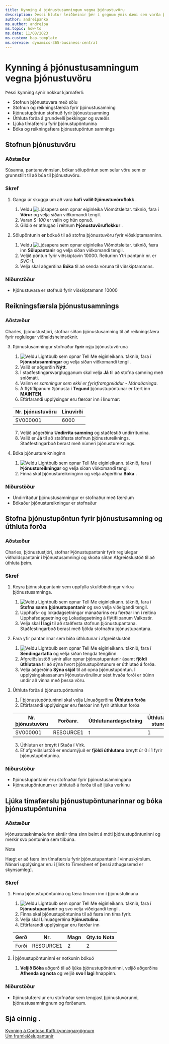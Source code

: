 ```yaml
---
title: Kynning á þjónustusamningum vegna þjónustuvöru
description: Þessi hlutur leiðbeinir þér í gegnum ýmis dæmi sem varða þjónustuvörur og samninga.
author: andreipanko
ms.author: andreipa
ms.topic: how-to
ms.date: 11/08/2023
ms.custom: bap-template
ms.service: dynamics-365-business-central
---
```


# <a name="walkthrough-of-service-contracts-for-service-items"></a>Kynning á þjónustusamningum vegna þjónustuvöru

Þessi kynning sýnir nokkur kjarnaferli:

- Stofnun þjónustuvara með sölu
- Stofnun og reikningsfærsla fyrir þjónustusamning
- Þjónustupöntun stofnuð fyrir þjónustusamning
- Úthluta forða á grundvelli þekkingar og svæðis
- Ljúka tímafærslu fyrir þjónustupöntunina
- Bóka og reikningsfæra þjónustupöntun samnings

## <a name="creation-of-service-items"></a>Stofnun þjónustuvöru

### <a name="scenario"></a>Aðstæður

Súsanna, pantanavinnslan, bókar sölupöntun sem selur vöru sem er grunnstillt til að búa til þjónustuvöru.  

### <a name="steps"></a>Skref

1. Ganga úr skugga um að vara **hafi**  **valið Þjónustuvöruflokk** .
   
    1. Veldu ![Ljósapera sem opnar eiginleika Viðmótsleitar.](../../media/ui-search/search_small.png "Segðu mér hvað þú vilt gera") táknið, fara í **Vörur** og velja síðan viðkomandi tengil.  
    2. Varan *S-100* er valin og hún opnuð.
    3. Gildið er athugað í reitnum **Þjónustuvöruflokkur** .
       
2. Sölupöntunin **er** bókuð til að stofna þjónustuvöru fyrir viðskiptamanninn.  

    1. Veldu ![Ljósapera sem opnar eiginleika Viðmótsleitar.](../../media/ui-search/search_small.png "Segðu mér hvað þú vilt gera") táknið, færa inn **Sölupantanir** og velja síðan viðkomandi tengil.  
    2. Veljið pöntun fyrir viðskiptavin 10000. Reiturinn Ytri pantanir nr. er *SVC-1*.
    3. Velja skal aðgerðina **Bóka** til að senda vöruna til viðskiptamanns.

### <a name="results"></a>Niðurstöður

- Þjónustuvara er stofnuð fyrir viðskiptamann 10000

## <a name="invoicing-a-service-contract"></a>Reikningsfærsla þjónustusamnings

### <a name="scenario-1"></a>Aðstæður

Charles, þjónustustjóri, stofnar síðan þjónustusamning til að reikningsfæra fyrir reglulegar viðhaldsheimsóknir.

3. Þjónustusamningur stofnaður **fyrir** nýju þjónustuvöruna
    1.  ![Veldu Lightbulb sem opnar Tell Me eiginleikann.](../../media/ui-search/search_small.png "Segðu mér hvað þú vilt gera") táknið, fara í **Þjónustusamningar** og velja síðan viðkomandi tengil.
    2. Valið er aðgerðin **Nýtt**.  
    3. Í staðfestingarsvarglugganum skal velja **Já** til að stofna samning með sniðmáti. 
    4. Valinn er *samningur sem ekki er fyrirframgreiddur - Mánaðarlega*.
    5. Á flýtiflipanum Þjónusta í **Tegund** þjónustupöntunar er fært inn **MAINTEN**.
    6. Eftirfarandi upplýsingar eru færðar inn í línurnar:

    |Nr. þjónustuvöru|Línuvirði|  
    |----------------|----------|  
    |SV000001|6000|

    7. Veljið aðgerðina **Undirrita samning** og staðfestið undirritunina.
    8. Valið er **Já** til að staðfesta stofnun þjónustureiknings. Staðfestingarboð berast með númeri þjónustureiknings.

3. Bóka þjónustureikninginn
   1.  ![Veldu Lightbulb sem opnar Tell Me eiginleikann.](../../media/ui-search/search_small.png "Segðu mér hvað þú vilt gera") táknið, fara í **Þjónustureikningar** og velja síðan viðkomandi tengil.
   2. Finna skal þjónustureikninginn og velja aðgerðina **Bóka** .

### <a name="results-1"></a>Niðurstöður

- Undirritaður þjónustusamningur er stofnaður með færslum
- Bókaður þjónustureikningur er stofnaður

## <a name="create-a-service-order-for-a-service-contract-and-assign-resources"></a>Stofna þjónustupöntun fyrir þjónustusamning og úthluta forða

### <a name="scenario-2"></a>Aðstæður

Charles, þjónustustjóri, stofnar Þjónustupantanir fyrir reglulegar viðhaldspantanir í Þjónustusamningi og skoða síðan Afgreiðslustöð til að úthluta þeim.

### <a name="steps-1"></a>Skref

1. Keyra þjónustupantanir sem uppfylla skuldbindingar virkra þjónustusamninga.
   1.  ![Veldu Lightbulb sem opnar Tell Me eiginleikann.](../../media/ui-search/search_small.png "Segðu mér hvað þú vilt gera") táknið, fara í **Stofna samn.þjónustupantanir** og svo velja viðeigandi tengil.
   2. Upphafs- og lokadagsetningar mánaðarins eru færðar inn í reitina Upphafsdagsetning og Lokadagsetning á flýtiflipanum Valkostir.
   3. Velja skal **Í lagi** til að staðfesta stofnun þjónustupantana. Staðfestingarboð berast með fjölda stofnaðra þjónustupantana.

2. Fara yfir pantanirnar sem bíða úthlutunar í afgreiðslustöð
   1.  ![Veldu Lightbulb sem opnar Tell Me eiginleikann.](../../media/ui-search/search_small.png "Segðu mér hvað þú vilt gera") táknið, fara í **Sendingartafla** og velja síðan tengda tengilinn.
   2. Afgreiðslustöð sýnir allar opnar þjónustupantanir ásamt **fjöldi úthlutana** til að sýna hvort þjónustupöntunum er úthlutað á forða.
   3. Velja aðgerðina **Sýna skjöl** til að opna þjónustupöntun.  Í upplýsingakassanum Þjónustuvörulínur sést hvaða forði er búinn undir að vinna með þessa vöru.

3. Úthluta forða á þjónustupöntunina
   1. Í þjónustupöntuninni skal velja Línuaðgerðina **Úthlutun forða**
   2. Eftirfarandi upplýsingar eru færðar inn fyrir úthlutun forða

    |Nr. þjónustuvöru|Forðanr.|Úthlutunardagsetning|Úthlutaðar stundir|
    |----------------|------------|---------------|---------------|  
    |SV000001|RESOURCE1|t|1|

    3. Úthlutun er breytt í Staða í Virk.
    4. Ef afgreiðslustöð er endurnýjuð er **fjöldi úthlutana** breytt úr 0 í 1 fyrir þjónustupöntunina.

### <a name="results-2"></a>Niðurstöður

- Þjónustupantanir eru stofnaðar fyrir þjónustusamningana
- Þjónustupöntunum er úthlutað á forða til að ljúka verkinu

## <a name="complete-the-time-entry-for-the-service-order-and-post-the-service-order"></a>Ljúka tímafærslu þjónustupöntunarinnar og bóka þjónustupöntunina

### <a name="scenario-3"></a>Aðstæður

Þjónustutæknimaðurinn skráir tíma sinn beint á móti þjónustupöntuninni og merkir svo pöntunina sem tilbúna.

> [!NOTE]
> Hægt er að færa inn tímafærslu fyrir þjónustupantanir í vinnuskýrslum. Nánari upplýsingar eru í [link to Timesheet ef þessi athugasemd er skynsamleg].

### <a name="steps-2"></a>Skref

1. Finna þjónustupöntunina og færa tímann inn í þjónustulínuna
   1.  ![Veldu Lightbulb sem opnar Tell Me eiginleikann.](../../media/ui-search/search_small.png "Segðu mér hvað þú vilt gera") táknið, fara í **Þjónustupantanir** og svo velja viðeigandi tengil.
   2. Finna skal þjónustupöntunina til að færa inn tíma fyrir.
   3. Velja skal Línuaðgerðina **Þjónustulína**.
   4. Eftirfarandi upplýsingar eru færðar inn

    |Gerð|Nr.|Magn|Qty.to Nota|
    |----|---|--------|--------|   
    |Forði|RESOURCE1|2|2|

2. Í þjónustupöntuninni er notkunin bókuð
   1.  **Veljið Bóka** aðgerð til að ljúka þjónustupöntuninni, veljið aðgerðina **Afhenda og nota** og veljið **svo Í lagi** hnappinn.

### <a name="results-3"></a>Niðurstöður

- Þjónustufærslur eru stofnaðar sem tengjast þjónustuvörunni, þjónustusamningnum og forðanum.

## <a name="see-also"></a>Sjá einnig .

[Kynning á Contoso Kaffi kynningargögnum](../../contoso-coffee/contoso-coffee-intro.md)  
[Um framleiðslupantanir](../../production-about-production-orders.md)
